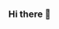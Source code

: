 ### Hi there 👋

<!--
**Hassaanejaz93/Hassaanejaz93** is a ✨ _special_ ✨ repository because its `README.md` (this file) appears on your GitHub profile.

Here are some ideas to get you started:

- 🔭 I’m currently working on  web develpement
- 🌱 I’m currently learning  git hub
- 👯 I’m looking to collaborate on my project
- 🤔 I’m looking for help with visual studio code

-->
